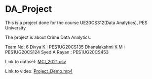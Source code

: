 # DA_Project
This is a project done for the course UE20CS312(Data Analytics), PES University

The project is about Crime Data Analytics.

Team No: 6
Divya K          : PES1UG20CS135
Dhanalakshmi K M : PES1UG20CS124
Syed A Rayan     : PES1UG20CS453

Link to dataset: [MCI_2021.csv](https://drive.google.com/file/d/1p4E1nIN1F37Cs1epw7XH6q3zHZjvB8oN/view?usp=sharing)

Link to video: [Project_Demo.mp4](https://drive.google.com/file/d/1sCWwz1ffZpKruvfLSDhTP-d50Mc33ntV/view?usp=sharing)

